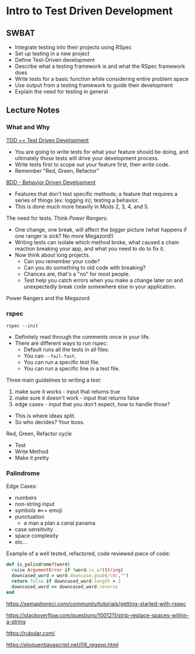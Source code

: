 Intro to Test Driven Development
================================

## SWBAT

* Integrate testing into their  projects using RSpec
* Set up testing in a new project
* Define Test-Driven development
* Describe what a testing framework is and what the RSpec framework does
* Write tests for a basic function while considering entire problem space
* Use output from a testing framework to guide their development
* Explain the need for testing in general

## Lecture Notes

### What and Why

[TDD == Test Driven Development](https://en.wikipedia.org/wiki/Test-driven_development)
- You are going to write tests for what your feature should be doing, and ultimately those tests will drive your development process.
- Write tests first to scope out your feature first, then write code.
- Remember "Red, Green, Refactor"

[BDD - Behavior Driven Development](https://en.wikipedia.org/wiki/Behavior-driven_development)
- Features that don't test specific methods; a feature that requires a series of things (ex: logging in); testing a behavior.
- This is done much more heavily in Mods 2, 3, 4, and 5.

The need for tests. Think _Power Rangers_.
- One change, one break, will affect the bigger picture (what happens if one ranger is sick? No more Megazord!)
- Writing tests can isolate which method broke, what caused a chain reaction breaking your app, and what you need to do to fix it.
- Now think about long projects.
  - Can you remember your code?
  - Can you do something to old code with breaking?
  - Chances are, that's a "no" for most people.
  - Test help you catch errors when you make a change later on and unexpectedly break code somewhere else in your application.

Power Rangers and the Megazord

### rspec

`rspec --init`

- Definitely read through the comments once in your life.
- There are different ways to run rspec:
  - Default runs all the tests in all files.
  - You can `--fail-fast`.
  - You can run a specific test file.
  - You can run a specific line in a test file.

Three main guidelines to writing a test:

1. make sure it works - input that returns true
2. make sure it doesn't work - input that returns false
3. edge cases - input that you don't expect, how to handle those?
  - This is where ideas split.
  - So who decides? Your boss.

Red, Green, Refactor cycle
- Test
- Write Method
- Make it pretty

### Palindrome

Edge Cases:
- numbers
- non-string input
- symbols <=== emoji
- punctuation
  - a man a plan a canal panama
- case sensitivity
- space complexity
- etc...

Example of a well tested, refactored, code reviewed piece of code:

```ruby
def is_palindrome?(word)
  raise ArgumentError if !word.is_a?(String)
  downcased_word = word.downcase.gsub(/\W/,"")
  return false if downcased_word.length < 2
  downcased_word == downcased_word.reverse
end
```

https://semaphoreci.com/community/tutorials/getting-started-with-rspec

https://stackoverflow.com/questions/1001211/strip-replace-spaces-within-a-string

https://rubular.com/

https://eloquentjavascript.net/09_regexp.html
